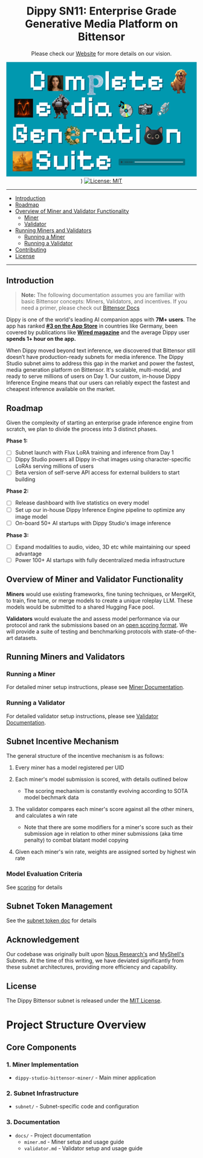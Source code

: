 <div align="center">

# Dippy SN11: Enterprise Grade Generative Media Platform on Bittensor  <!-- omit in toc -->


Please check our [Website](https://dippy.studio) for more details on our vision.

[![DIPPY](/banner.png)]([https://dippy.studio))
[![License: MIT](https://img.shields.io/badge/License-MIT-yellow.svg)](https://opensource.org/licenses/MIT) 

---
</div>

- [Introduction](#introduction)
- [Roadmap](#roadmap)
- [Overview of Miner and Validator Functionality](#overview-of-miner-and-validator-functionality)
  - [Miner](#miner)
  - [Validator](#validator)
- [Running Miners and Validators](#running-miners-and-validators)
  - [Running a Miner](#running-a-miner)
  - [Running a Validator](#running-a-validator)
- [Contributing](#contributing)
- [License](#license)

---

## Introduction

> **Note:** The following documentation assumes you are familiar with basic Bittensor concepts: Miners, Validators, and incentives. If you need a primer, please check out [Bittensor Docs](https://docs.bittensor.com/learn/bittensor-building-blocks)

Dippy is one of the world's leading AI companion apps with **7M+ users**. The app has ranked [**#3 on the App Store**](https://x.com/angad_ai/status/1850924240742031526) in countries like Germany, been covered by publications like [**Wired magazine**](https://www.wired.com/story/dippy-ai-girlfriend-boyfriend-reasoning/) and the average Dippy user **spends 1+ hour on the app.** 

When Dippy moved beyond text inference, we discovered that Bittensor still doesn’t have production-ready subnets for media inference. The Dippy Studio subnet aims to address this gap in the market and power the fastest, media generation platform on Bittensor. It's scalable, multi-modal, and ready to serve millions of users on Day 1. Our custom, in-house Dippy Inference Engine means that our users can reliably expect the fastest and cheapest inference available on the market.

## Roadmap 

Given the complexity of starting an enterprise grade inference engine from scratch, we plan to divide the process into 3 distinct phases.

**Phase 1:** 
- [ ] Subnet launch with Flux LoRA training and inference from Day 1
- [ ] Dippy Studio powers all Dippy in-chat images using character-specific LoRAs serving millions of users
- [ ] Beta version of self-serve API access for external builders to start building

**Phase 2:** 
- [ ] Release dashboard with live statistics on every model
- [ ] Set up our in-house Dippy Inference Engine pipeline to optimize any image model
- [ ] On-board 50+ AI startups with Dippy Studio's image inference

**Phase 3:** 
- [ ] Expand modalities to audio, video, 3D etc while maintaining our speed advantage
- [ ] Power 100+ AI startups with fully decentralized media infrastructure

## Overview of Miner and Validator Functionality

**Miners** would use existing frameworks, fine tuning techniques, or MergeKit, to train, fine tune, or merge models to create a unique roleplay LLM. These models would be submitted to a shared Hugging Face pool. 

**Validators** would evaluate the and assess model performance via our protocol and rank the submissions based on an [open scoring format](/docs/llm_scoring.md). We will provide a suite of 
testing and benchmarking protocols with state-of-the-art datasets.

## Running Miners and Validators

### Running a Miner
For detailed miner setup instructions, please see [Miner Documentation](docs/miner.md).

### Running a Validator
For detailed validator setup instructions, please see [Validator Documentation](docs/validator.md).

## Subnet Incentive Mechanism

The general structure of the incentive mechanism is as follows:
1. Every miner has a model registered per UID
2. Each miner's model submission is scored, with details outlined below
   - The scoring mechanism is constantly evolving according to SOTA model bechmark data

3. The validator compares each miner's score against all the other miners, and calculates a win rate
    - Note that there are some modifiers for a miner's score such as their submission age in relation to other miner submissions (aka time penalty) to combat blatant model copying
4. Given each miner's win rate, weights are assigned sorted by highest win rate


### Model Evaluation Criteria
See [scoring](/docs/llm_scoring.md) for details

## Subnet Token Management
See the [subnet token doc](/docs/subnet_token.md) for details

## Acknowledgement

Our codebase was originally built upon [Nous Research's](https://github.com/NousResearch/finetuning-subnet) and [MyShell's](https://github.com/myshell-ai/MyShell-TTS-Subnet?tab=readme-ov-file) Subnets. At the time of this writing, we have deviated significantly from these subnet architectures, providing more efficiency and capability.

## License

The Dippy Bittensor subnet is released under the [MIT License](./LICENSE).


# Project Structure Overview

## Core Components

### 1. Miner Implementation
- `dippy-studio-bittensor-miner/` - Main miner application

### 2. Subnet Infrastructure
- `subnet/` - Subnet-specific code and configuration

### 3. Documentation
- `docs/` - Project documentation
  - `miner.md` - Miner setup and usage guide
  - `validator.md` - Validator setup and usage guide
